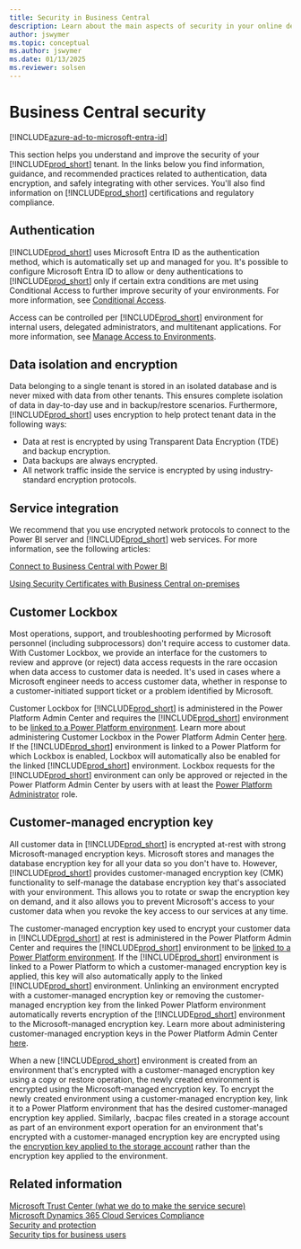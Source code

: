 ```yaml
---
title: Security in Business Central
description: Learn about the main aspects of security in your online deployment of Dynamics 365 Business Central.
author: jswymer
ms.topic: conceptual
ms.author: jswymer
ms.date: 01/13/2025
ms.reviewer: solsen
---
```


# Business Central security 

[!INCLUDE[azure-ad-to-microsoft-entra-id](~/../shared-content/shared/azure-ad-to-microsoft-entra-id.md)]

This section helps you understand and improve the security of your [!INCLUDE[prod_short](../developer/includes/prod_short.md)] tenant. In the links below you find information, guidance, and recommended practices related to authentication, data encryption, and safely integrating with other services. You'll also find information on [!INCLUDE[prod_short](../developer/includes/prod_short.md)] certifications and regulatory compliance.

## Authentication
 
[!INCLUDE[prod_short](../developer/includes/prod_short.md)] uses Microsoft Entra ID as the authentication method, which is automatically set up and managed for you. It's possible to configure Microsoft Entra ID to allow or deny authentications to [!INCLUDE[prod_short](../developer/includes/prod_short.md)] only if certain extra conditions are met using Conditional Access to further improve security of your environments. For more information, see [Conditional Access](/entra/identity/conditional-access/overview).

Access can be controlled per [!INCLUDE[prod_short](../developer/includes/prod_short.md)] environment for internal users, delegated administrators, and multitenant applications. For more information, see [Manage Access to Environments](../administration/tenant-admin-center-manage-access.md).

## Data isolation and encryption

Data belonging to a single tenant is stored in an isolated database and is never mixed with data from other tenants. This ensures complete isolation of data in day-to-day use and in backup/restore scenarios. Furthermore, [!INCLUDE[prod_short](../developer/includes/prod_short.md)] uses encryption to help protect tenant data in the following ways:

- Data at rest is encrypted by using Transparent Data Encryption (TDE) and backup encryption.
- Data backups are always encrypted.
- All network traffic inside the service is encrypted by using industry-standard encryption protocols.

## Service integration

We recommend that you use encrypted network protocols to connect to the Power BI server and [!INCLUDE[prod_short](../developer/includes/prod_short.md)] web services. For more information, see the following articles:

[Connect to Business Central with Power BI](/power-bi/service-connect-to-microsoft-dynamics-nav) 

[Using Security Certificates with Business Central on-premises](../deployment/implement-security-certificates-production-environment.md) 

## Customer Lockbox

Most operations, support, and troubleshooting performed by Microsoft personnel (including subprocessors) don't require access to customer data. With Customer Lockbox, we provide an interface for the customers to review and approve (or reject) data access requests in the rare occasion when data access to customer data is needed. It's used in cases where a Microsoft engineer needs to access customer data, whether in response to a customer-initiated support ticket or a problem identified by Microsoft.

Customer Lockbox for [!INCLUDE[prod_short](../developer/includes/prod_short.md)] is administered in the Power Platform Admin Center and requires the [!INCLUDE[prod_short](../developer/includes/prod_short.md)] environment to be [linked to a Power Platform environment](../administration/tenant-admin-center-environments.md#linked-power-platform-environment). Learn more about administering Customer Lockbox in the Power Platform Admin Center [here](/power-platform/admin/about-lockbox). If the [!INCLUDE[prod_short](../developer/includes/prod_short.md)] environment is linked to a Power Platform for which Lockbox is enabled, Lockbox will automatically also be enabled for the linked [!INCLUDE[prod_short](../developer/includes/prod_short.md)] environment. Lockbox requests for the [!INCLUDE[prod_short](../developer/includes/prod_short.md)] environment can only be approved or rejected in the Power Platform Admin Center by users with at least the [Power Platform Administrator](/entra/identity/role-based-access-control/permissions-reference#power-platform-administrator) role.

## Customer-managed encryption key

All customer data in [!INCLUDE[prod_short](../developer/includes/prod_short.md)] is encrypted at-rest with strong Microsoft-managed encryption keys. Microsoft stores and manages the database encryption key for all your data so you don't have to. However, [!INCLUDE[prod_short](../developer/includes/prod_short.md)] provides customer-managed encryption key (CMK) functionality to self-manage the database encryption key that's associated with your environment. This allows you to rotate or swap the encryption key on demand, and it also allows you to prevent Microsoft's access to your customer data when you revoke the key access to our services at any time.

The customer-managed encryption key used to encrypt your customer data in [!INCLUDE[prod_short](../developer/includes/prod_short.md)] at rest is administered in the Power Platform Admin Center and requires the [!INCLUDE[prod_short](../developer/includes/prod_short.md)] environment to be [linked to a Power Platform environment](../administration/tenant-admin-center-environments.md#linked-power-platform-environment). If the [!INCLUDE[prod_short](../developer/includes/prod_short.md)] environment is linked to a Power Platform to which a customer-managed encryption key is applied, this key will also automatically apply to the linked [!INCLUDE[prod_short](../developer/includes/prod_short.md)] environment. Unlinking an environment encrypted with a customer-managed encryption key or removing the customer-managed encryption key from the linked Power Platform environment automatically reverts encryption of the [!INCLUDE[prod_short](../developer/includes/prod_short.md)] environment to the Microsoft-managed encryption key. Learn more about administering customer-managed encryption keys in the Power Platform Admin Center [here](/power-platform/admin/customer-managed-key).

When a new [!INCLUDE[prod_short](../developer/includes/prod_short.md)] environment is created from an environment that's encrypted with a customer-managed encryption key using a copy or restore operation, the newly created environment is encrypted using the Microsoft-managed encryption key. To encrypt the newly created environment using a customer-managed encryption key, link it to a Power Platform environment that has the desired customer-managed encryption key applied. Similarly, .bacpac files created in a storage account as part of an environment export operation for an environment that's encrypted with a customer-managed encryption key are encrypted using the [encryption key applied to the storage account](/azure/storage/common/customer-managed-keys-overview) rather than the encryption key applied to the environment.

## Related information  

[Microsoft Trust Center (what we do to make the service secure)](https://www.microsoft.com/trustcenter/security/default.aspx)  
[Microsoft Dynamics 365 Cloud Services Compliance](https://aka.ms/d365-compliance-list)  
[Security and protection](security-and-protection.md)  
[Security tips for business users](security-users.md)  

